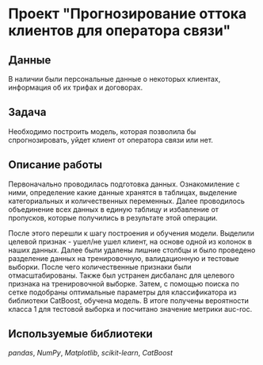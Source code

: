 # Проект "Прогнозирование оттока клиентов для оператора связи"


## Данные
 В наличии были персональные данные о некоторых клиентах, информация об их трифах и договорах.


## Задача
Необходимо построить модель, которая позволила бы спрогнозировать, уйдет клиент от оператора связи или нет.


## Описание работы
Первоначально проводилась подготовка данных. Ознакомиление с ними, определение какие данные хранятся в таблицах, выделение категориальных и количественных переменных. Далее проводилось объединение всех данных в единую таблицу и избавление от пропусков, которые получились в результате этой операции.

После этого перешли к шагу построения и обучения модели. Выделили целевой признак - ушел/не ушел клиент, на основе одной из колонок в наших данных. Далее были удалены лишние столбцы и было проведено разделение данных на тренировочную, валидационную и тестовые выборки. После чего количественные признаки были отмасштабированы. Также был устранен дисбаланс для целевого признака на тренировочной выборке. Затем, с помощью поиска по сетке подобраны оптимальные параметры для классификатора из библиотеки CatBoost, обучена модель. В итоге получены вероятности класса 1 для тестовой выборка и посчитано значение метрики auc-roc.


## Используемые библиотеки
*pandas*, *NumPy*, *Matplotlib*, *scikit-learn*, *CatBoost*